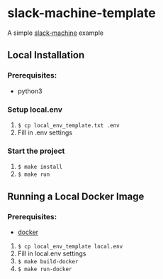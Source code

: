 # slack-machine-template

A simple [slack-machine](https://github.com/DandyDev/slack-machine) example


## Local Installation

### Prerequisites:
- python3

### Setup local.env
1. `$ cp local_env_template.txt .env`
2. Fill in .env settings

### Start the project
1. `$ make install`
2. `$ make run`

## Running a Local Docker Image

### Prerequisites:
- [docker](https://docs.docker.com/install/)

1. `$ cp local_env_template local.env`
2. Fill in local.env settings
3. `$ make build-docker`
4. `$ make run-docker`
